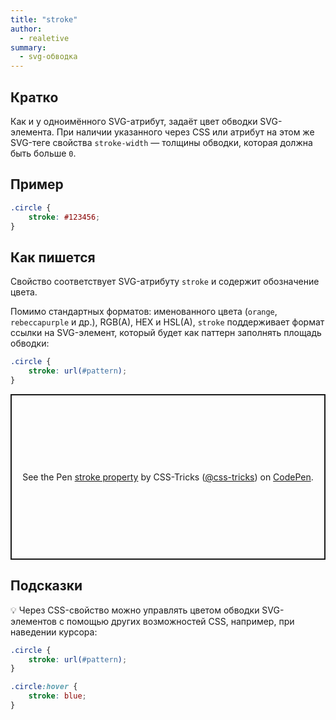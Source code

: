 ```yaml
---
title: "stroke"
author:
  - realetive
summary:
  - svg-обводка
---
```


## Кратко

Как и у одноимённого SVG-атрибут, задаёт цвет обводки SVG-элемента. При наличии указанного через CSS или атрибут на этом же SVG-теге свойства `stroke-width` — толщины обводки, которая должна быть больше `0`.

## Пример

```css
.circle {
    stroke: #123456;
}
```

## Как пишется

Свойство соответствует SVG-атрибуту `stroke` и содержит обозначение цвета.

Помимо стандартных форматов: именованного цвета (`orange`, `rebeccapurple` и др.), RGB(A), HEX и HSL(A), `stroke` поддерживает формат ссылки на SVG-элемент, который будет как паттерн заполнять площадь обводки:

```css
.circle {
    stroke: url(#pattern);
}
```

<p class="codepen" data-height="265" data-theme-id="light" data-default-tab="html,result" data-user="css-tricks" data-slug-hash="XXgerz" style="height: 265px; box-sizing: border-box; display: flex; align-items: center; justify-content: center; border: 2px solid; margin: 1em 0; padding: 1em;" data-pen-title="stroke property">
  <span>See the Pen <a href="https://codepen.io/team/css-tricks/pen/XXgerz">
  stroke property</a> by CSS-Tricks (<a href="https://codepen.io/css-tricks">@css-tricks</a>)
  on <a href="https://codepen.io">CodePen</a>.</span>
</p>
<script async src="https://cpwebassets.codepen.io/assets/embed/ei.js"></script>

## Подсказки

💡 Через CSS-свойство можно управлять цветом обводки SVG-элементов с помощью других возможностей CSS, например, при наведении курсора:

```css
.circle {
    stroke: url(#pattern);
}

.circle:hover {
    stroke: blue;
}
```

